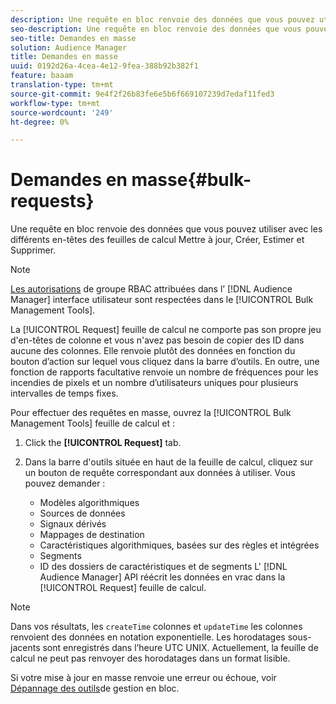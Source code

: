 ```yaml
---
description: Une requête en bloc renvoie des données que vous pouvez utiliser avec les différents en-têtes des feuilles de calcul Mettre à jour, Créer, Estimer et Supprimer.
seo-description: Une requête en bloc renvoie des données que vous pouvez utiliser avec les différents en-têtes des feuilles de calcul Mettre à jour, Créer, Estimer et Supprimer.
seo-title: Demandes en masse
solution: Audience Manager
title: Demandes en masse
uuid: 0192d26a-4cea-4e12-9fea-388b92b382f1
feature: baaam
translation-type: tm+mt
source-git-commit: 9e4f2f26b83fe6e5b6f669107239d7edaf11fed3
workflow-type: tm+mt
source-wordcount: '249'
ht-degree: 0%

---
```



# Demandes en masse{#bulk-requests}

Une requête en bloc renvoie des données que vous pouvez utiliser avec les différents en-têtes des feuilles de calcul Mettre à jour, Créer, Estimer et Supprimer.

<!-- 

t_bulk_requests.xml

 -->

>[!NOTE]
>
>[Les autorisations](../../features/administration/administration-overview.md) de groupe RBAC attribuées dans l’ [!DNL Audience Manager] interface utilisateur sont respectées dans le [!UICONTROL Bulk Management Tools].

La [!UICONTROL Request] feuille de calcul ne comporte pas son propre jeu d&#39;en-têtes de colonne et vous n&#39;avez pas besoin de copier des ID dans aucune des colonnes. Elle renvoie plutôt des données en fonction du bouton d’action sur lequel vous cliquez dans la barre d’outils. En outre, une fonction de rapports facultative renvoie un nombre de fréquences pour les incendies de pixels et un nombre d’utilisateurs uniques pour plusieurs intervalles de temps fixes.

Pour effectuer des requêtes en masse, ouvrez la [!UICONTROL Bulk Management Tools] feuille de calcul et :

1. Click the **[!UICONTROL Request]** tab.
2. Dans la barre d&#39;outils située en haut de la feuille de calcul, cliquez sur un bouton de requête correspondant aux données à utiliser. Vous pouvez demander :

   * Modèles algorithmiques
   * Sources de données
   * Signaux dérivés
   * Mappages de destination
   * Caractéristiques algorithmiques, basées sur des règles et intégrées
   * Segments
   * ID des dossiers de caractéristiques et de segments
   L&#39; [!DNL Audience Manager] API réécrit les données en vrac dans la [!UICONTROL Request] feuille de calcul.

>[!NOTE]
>
>Dans vos résultats, les `createTime` colonnes et `updateTime` les colonnes renvoient des données en notation exponentielle. Les horodatages sous-jacents sont enregistrés dans l’heure UTC UNIX. Actuellement, la feuille de calcul ne peut pas renvoyer des horodatages dans un format lisible.

Si votre mise à jour en masse renvoie une erreur ou échoue, voir [Dépannage des outils](../../reference/bulk-management-tools/bulk-troubleshooting.md)de gestion en bloc.
